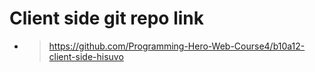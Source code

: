 # Client side git repo link

- > https://github.com/Programming-Hero-Web-Course4/b10a12-client-side-hisuvo
